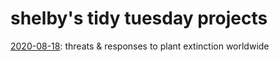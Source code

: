 # shelby's tidy tuesday projects

[2020-08-18](https://shelbybachman.github.io/tidy-tuesday/2020-08-18.html): threats & responses to plant extinction worldwide

